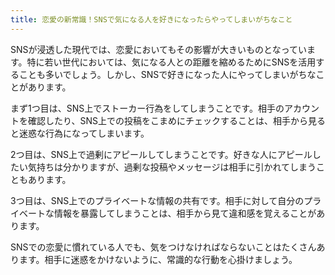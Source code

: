 ```yaml
---
title: 恋愛の新常識！SNSで気になる人を好きになったらやってしまいがちなこと
---
```


SNSが浸透した現代では、恋愛においてもその影響が大きいものとなっています。特に若い世代においては、気になる人との距離を縮めるためにSNSを活用することも多いでしょう。しかし、SNSで好きになった人にやってしまいがちなことがあります。

まず1つ目は、SNS上でストーカー行為をしてしまうことです。相手のアカウントを確認したり、SNS上での投稿をこまめにチェックすることは、相手から見ると迷惑な行為になってしまいます。

2つ目は、SNS上で過剰にアピールしてしまうことです。好きな人にアピールしたい気持ちは分かりますが、過剰な投稿やメッセージは相手に引かれてしまうこともあります。

3つ目は、SNS上でのプライベートな情報の共有です。相手に対して自分のプライベートな情報を暴露してしまうことは、相手から見て違和感を覚えることがあります。

SNSでの恋愛に慣れている人でも、気をつけなければならないことはたくさんあります。相手に迷惑をかけないように、常識的な行動を心掛けましょう。
